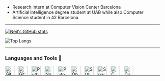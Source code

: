 
* Research intern at Computer Vision Center Barcelona
* Artificial Intelligence degree student at UAB while also Computer Science student in 42 Barcelona.
   
--------------------------------------

[![Neil's GitHub stats](https://github-readme-stats.vercel.app/api?username=Neilus03&show_icons=true&theme=radical)](https://github.com/Neilus03)



![Top Langs](https://github-readme-stats.vercel.app/api/top-langs/?username=Neilus03&layout=compact&theme=radical)


---

### Languages and Tools 🧰

<img align="left" alt="Git" width="30px" style="padding-right:10px;" src="https://cdn.jsdelivr.net/gh/devicons/devicon/icons/git/git-original.svg" />
<img align="left" alt="GitHub" width="30px" style="padding-right:10px;" src="https://static-00.iconduck.com/assets.00/github-desktop-icon-2046x2048-r5plljad.png" />
<img align="left" alt="Python" width="30px" style="padding-right:10px;" src="https://cdn.jsdelivr.net/gh/devicons/devicon/icons/python/python-plain.svg" />
<img align="left" alt="NumPy" width="30px" style="padding-right:10px;" src="https://seeklogo.com/images/N/numpy-logo-479C24EC79-seeklogo.com.png" />
<img align="left" alt="Pytorch" width="30px" style="padding-right:10px;" src="https://pytorch.org/assets/images/pytorch-logo.png" />
<img align="left" alt="OpenCV" width="30px" style="padding-right:10px;" src="https://upload.wikimedia.org/wikipedia/commons/3/32/OpenCV_Logo_with_text_svg_version.svg" />
<img align="left" alt="SQL" width="30px" style="padding-right:10px;" src="https://cdn-icons-png.flaticon.com/512/4492/4492311.png" />
<img align="left" alt="Spark" width="30px" style="padding-right:10px;" src="https://upload.wikimedia.org/wikipedia/commons/thumb/f/f3/Apache_Spark_logo.svg/250px-Apache_Spark_logo.svg.png" />
<img align="left" alt="C" width="30px" style="padding-right:10px;" src="https://cdn.jsdelivr.net/gh/devicons/devicon/icons/c/c-line.svg" />
<img align="left" alt="C++" width="30px" style="padding-right:10px;" src="https://cdn.jsdelivr.net/gh/devicons/devicon/icons/cplusplus/cplusplus-line.svg" />
<br />

--------------------------------



